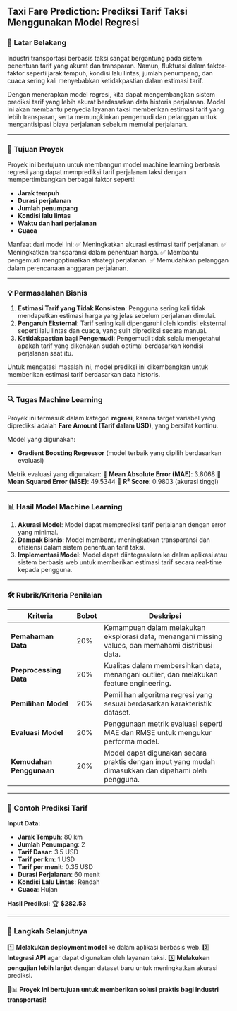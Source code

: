 ## **Taxi Fare Prediction: Prediksi Tarif Taksi Menggunakan Model Regresi**

### **📌 Latar Belakang**
Industri transportasi berbasis taksi sangat bergantung pada sistem penentuan tarif yang akurat dan transparan. Namun, fluktuasi dalam faktor-faktor seperti jarak tempuh, kondisi lalu lintas, jumlah penumpang, dan cuaca sering kali menyebabkan ketidakpastian dalam estimasi tarif.

Dengan menerapkan model regresi, kita dapat mengembangkan sistem prediksi tarif yang lebih akurat berdasarkan data historis perjalanan. Model ini akan membantu penyedia layanan taksi memberikan estimasi tarif yang lebih transparan, serta memungkinkan pengemudi dan pelanggan untuk mengantisipasi biaya perjalanan sebelum memulai perjalanan.

---

### **🎯 Tujuan Proyek**
Proyek ini bertujuan untuk membangun model machine learning berbasis regresi yang dapat memprediksi tarif perjalanan taksi dengan mempertimbangkan berbagai faktor seperti:
- **Jarak tempuh**
- **Durasi perjalanan**
- **Jumlah penumpang**
- **Kondisi lalu lintas**
- **Waktu dan hari perjalanan**
- **Cuaca**

Manfaat dari model ini:
✅ Meningkatkan akurasi estimasi tarif perjalanan.
✅ Meningkatkan transparansi dalam penentuan harga.
✅ Membantu pengemudi mengoptimalkan strategi perjalanan.
✅ Memudahkan pelanggan dalam perencanaan anggaran perjalanan.

---

### **💡 Permasalahan Bisnis**
1. **Estimasi Tarif yang Tidak Konsisten**: Pengguna sering kali tidak mendapatkan estimasi harga yang jelas sebelum perjalanan dimulai.
2. **Pengaruh Eksternal**: Tarif sering kali dipengaruhi oleh kondisi eksternal seperti lalu lintas dan cuaca, yang sulit diprediksi secara manual.
3. **Ketidakpastian bagi Pengemudi**: Pengemudi tidak selalu mengetahui apakah tarif yang dikenakan sudah optimal berdasarkan kondisi perjalanan saat itu.

Untuk mengatasi masalah ini, model prediksi ini dikembangkan untuk memberikan estimasi tarif berdasarkan data historis.

---

### **🔍 Tugas Machine Learning**
Proyek ini termasuk dalam kategori **regresi**, karena target variabel yang diprediksi adalah **Fare Amount (Tarif dalam USD)**, yang bersifat kontinu.

Model yang digunakan:
- **Gradient Boosting Regressor** (model terbaik yang dipilih berdasarkan evaluasi)

Metrik evaluasi yang digunakan:
📌 **Mean Absolute Error (MAE)**: 3.8068
📌 **Mean Squared Error (MSE)**: 49.5344
📌 **R² Score**: 0.9803 (akurasi tinggi)

---

### **📊 Hasil Model Machine Learning**
1. **Akurasi Model**: Model dapat memprediksi tarif perjalanan dengan error yang minimal.
2. **Dampak Bisnis**: Model membantu meningkatkan transparansi dan efisiensi dalam sistem penentuan tarif taksi.
3. **Implementasi Model**: Model dapat diintegrasikan ke dalam aplikasi atau sistem berbasis web untuk memberikan estimasi tarif secara real-time kepada pengguna.

---

### **🛠️ Rubrik/Kriteria Penilaian**
| Kriteria | Bobot | Deskripsi |
|----------|--------|-----------|
| **Pemahaman Data** | 20% | Kemampuan dalam melakukan eksplorasi data, menangani missing values, dan memahami distribusi data. |
| **Preprocessing Data** | 20% | Kualitas dalam membersihkan data, menangani outlier, dan melakukan feature engineering. |
| **Pemilihan Model** | 20% | Pemilihan algoritma regresi yang sesuai berdasarkan karakteristik dataset. |
| **Evaluasi Model** | 20% | Penggunaan metrik evaluasi seperti MAE dan RMSE untuk mengukur performa model. |
| **Kemudahan Penggunaan** | 20% | Model dapat digunakan secara praktis dengan input yang mudah dimasukkan dan dipahami oleh pengguna. |

---

### **📝 Contoh Prediksi Tarif**
**Input Data:**
- **Jarak Tempuh**: 80 km
- **Jumlah Penumpang**: 2
- **Tarif Dasar**: 3.5 USD
- **Tarif per km**: 1 USD
- **Tarif per menit**: 0.35 USD
- **Durasi Perjalanan**: 60 menit
- **Kondisi Lalu Lintas**: Rendah
- **Cuaca**: Hujan

**Hasil Prediksi:** 🏆 **$282.53**

---

### **🚀 Langkah Selanjutnya**
1️⃣ **Melakukan deployment model** ke dalam aplikasi berbasis web.
2️⃣ **Integrasi API** agar dapat digunakan oleh layanan taksi.
3️⃣ **Melakukan pengujian lebih lanjut** dengan dataset baru untuk meningkatkan akurasi prediksi.

🚖📊 **Proyek ini bertujuan untuk memberikan solusi praktis bagi industri transportasi!**
